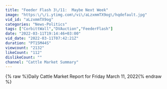 ```yaml
---
title: "Feeder Flash 3\/11:  Maybe Next Week"
image: "https:\/\/i.ytimg.com\/vi\/aLzxmmTX9og\/hqdefault.jpg"
vid_id: "aLzxmmTX9og"
categories: "News-Politics"
tags: ["CorbittWall","DVAuction","FeederFlash"]
date: "2022-03-11T19:14:46+03:00"
vid_date: "2022-03-11T07:42:21Z"
duration: "PT15M44S"
viewcount: "2132"
likeCount: "112"
dislikeCount: ""
channel: "Cattle Market Summary"
---
```

{% raw %}Daily Cattle Market Report for Friday March 11, 2022{% endraw %}
